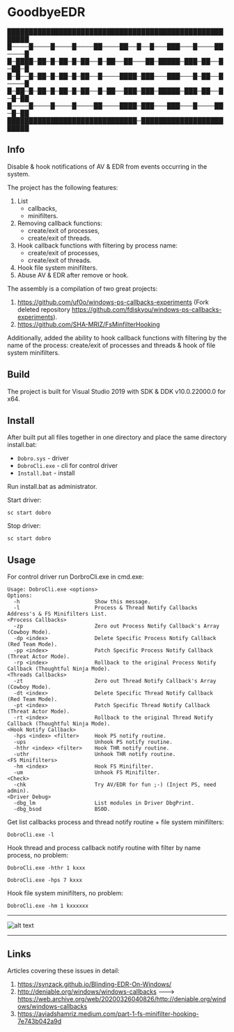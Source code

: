 # GoodbyeEDR
███████████████████████████████████████████████████████
█────█────█────█────██────██──█──█───███───█────██────█
█─████─██─█─██─█─██──█─██──██───██─█████─███─██──█─██─█
█─█──█─██─█─██─█─██──█────████─███───███───█─██──█────█
█─██─█─██─█─██─█─██──█─██──███─███─█████─███─██──█─█─██
█────█────█────█────██────████─███───███───█────██─█─██
██████████████████████████████─████████████████████████

## Info
Disable & hook notifications of AV & EDR from events occurring in the system.

The project has the following features:
1. List 
    - callbacks,
    - minifilters.
3. Removing callback functions:
    - create/exit of processes,
    - create/exit of threads.
4. Hook callback functions with filtering by process name:
    - create/exit of processes,
    - create/exit of threads.
5. Hook file system minifilters.
6. Abuse AV & EDR after remove or hook.
    
The assembly is a compilation of two great projects:
1. https://github.com/uf0o/windows-ps-callbacks-experiments (Fork deleted repository https://github.com/fdiskyou/windows-ps-callbacks-experiments).
2. https://github.com/SHA-MRIZ/FsMinfilterHooking
    
Additionally, added the ability to hook callback functions with filtering by the name of the process: create/exit of processes and threads & hook of file system minifilters.

## Build
The project is built for Visual Studio 2019 with SDK & DDK v10.0.22000.0 for x64.

## Install

After built put all files together in one directory and place the same directory install.bat:
- `Dobro.sys` - driver
- `DobroCli.exe` - cli for control driver
- `Install.bat` - install

Run install.bat as administrator.

Start driver:

`sc start dobro`

Stop driver:

`sc start dobro`

## Usage

For control driver run DorbroCli.exe in cmd.exe:

```
Usage: DobroCli.exe <options>
Options:
  -h                        Show this message.
  -l                        Process & Thread Notify Callbacks Address's & FS Minifilters List.
<Process Callbacks>
  -zp                       Zero out Process Notify Callback's Array (Cowboy Mode).
  -dp <index>               Delete Specific Process Notify Callback (Red Team Mode).
  -pp <index>               Patch Specific Process Notify Callback (Threat Actor Mode).
  -rp <index>               Rollback to the original Process Notify Callback (Thoughtful Ninja Mode).
<Threads Callbacks>
  -zt                       Zero out Thread Notify Callback's Array (Cowboy Mode).
  -dt <index>               Delete Specific Thread Notify Callback (Red Team Mode).
  -pt <index>               Patch Specific Thread Notify Callback (Threat Actor Mode).
  -rt <index>               Rollback to the original Thread Notify Callback (Thoughtful Ninja Mode).
<Hook Notify Callback>
  -hps <index> <filter>     Hook PS notify routine.
  -ups                      Unhook PS notify routine.
  -hthr <index> <filter>    Hook THR notify routine.
  -uthr                     Unhook THR notify routine.
<FS Minifilters>
  -hm <index>               Hook FS Minifilter.
  -um                       Unhook FS Minifilter.
<Check>
  -chk                      Try AV/EDR for fun ;-) (Inject PS, need admin).
<Driver Debug>
  -dbg_lm                   List modules in Driver DbgPrint.
  -dbg_bsod                 BS0D.
```

Get list callbacks process and thread notify routine + file system minifilters:

`DobroCli.exe -l`

Hook thread and process callback notify routine with filter by name process, no problem:

`DobroCli.exe -hthr 1 kxxx`

`DobroCli.exe -hps 7 kxxx`

Hook file system minifilters, no problem:

`DobroCli.exe -hm 1 kxxxxxx`

****
![alt text](https://github.com/Rostelecom-Red-Team/GoodbyeEDR/blob/main/Screenshots/All_In_One.jpg?raw=true)
****

## Links
Articles covering these issues in detail:
1. https://synzack.github.io/Blinding-EDR-On-Windows/
2. http://deniable.org/windows/windows-callbacks ---> https://web.archive.org/web/20200326040826/http://deniable.org/windows/windows-callbacks
3. https://aviadshamriz.medium.com/part-1-fs-minifilter-hooking-7e743b042a9d     
